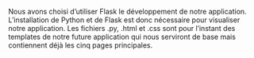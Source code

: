 Nous avons choisi d’utiliser Flask le développement de notre application. L’installation
de Python et de Flask est donc nécessaire pour visualiser notre application.
Les fichiers .py, .html et .css sont pour l’instant des templates de notre future application
qui nous serviront de base mais contiennent déjà les cinq pages principales.
